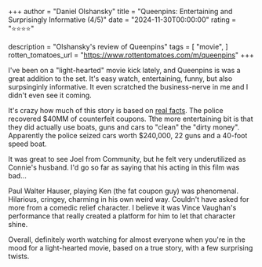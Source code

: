 +++
author = "Daniel Olshansky"
title = "Queenpins: Entertaining and Surprisingly Informative (4/5)"
date = "2024-11-30T00:00:00"
rating = "⭐⭐⭐⭐"

description = "Olshansky's review of Queenpins"
tags = [
    "movie",
]
rotten_tomatoes_url = "https://www.rottentomatoes.com/m/queenpins"
+++

I've been on a "light-hearted" movie kick lately, and Queenpins is was a great addition
to the set. It's easy watch, entertaining, funny, but also surpsinginly informative.
It even scratched the business-nerve in me and I didn't even see it coming.

It's crazy how much of this story is based on [real facts](https://www.huffpost.com/entry/robin-ramirez-amiko-fountain-marilyn-johnson-40-million-counterfeit-coupons_n_1690095).
The police recovered $40MM of counterfeit coupons. Tthe more entertaining bit
is that they did actually use boats, guns and cars to "clean" the "dirty money".
Apparently the police seized cars worth $240,000, 22 guns and a 40-foot speed boat.

It was great to see Joel from Community, but he felt very underutilized as Connie's
husband. I'd go so far as saying that his acting in this film was bad...

Paul Walter Hauser, playing Ken (the fat coupon guy) was phenomenal. Hilarious, cringey,
charming in his own weird way. Couldn't have asked for more from a comedic relief
character. I believe it was Vince Vaughan's performance that really created a platform
for him to let that character shine.

Overall, definitely worth watching for almost everyone when you're in the mood for
a light-hearted movie, based on a true story, with a few surprising twists.
